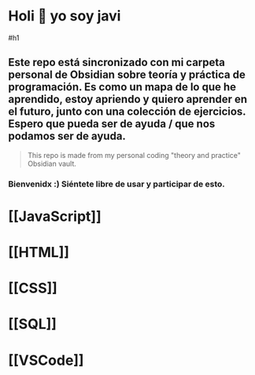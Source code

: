 # Holi 👋 yo soy javi 
#h1

## Este repo está sincronizado con mi carpeta personal de Obsidian sobre teoría y práctica de programación. Es como un mapa de lo que he aprendido, estoy apriendo y quiero aprender en el futuro, junto con una colección de ejercicios. Espero que pueda ser de ayuda / que nos podamos ser de ayuda.

> This repo is made from my personal coding "theory and practice" Obsidian vault.

### Bienvenidx :) Siéntete libre de usar y participar de esto.

# [[JavaScript]]

# [[HTML]]

# [[CSS]]

# [[SQL]]

# [[VSCode]]

